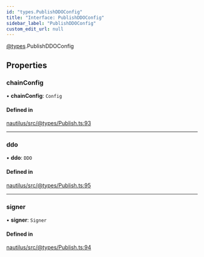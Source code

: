 ```yaml
---
id: "types.PublishDDOConfig"
title: "Interface: PublishDDOConfig"
sidebar_label: "PublishDDOConfig"
custom_edit_url: null
---
```


[@types](../modules/types.md).PublishDDOConfig

## Properties

### chainConfig

• **chainConfig**: `Config`

#### Defined in

[nautilus/src/@types/Publish.ts:93](https://github.com/deltaDAO/nautilus/blob/75cfaa6/src/@types/Publish.ts#L93)

___

### ddo

• **ddo**: `DDO`

#### Defined in

[nautilus/src/@types/Publish.ts:95](https://github.com/deltaDAO/nautilus/blob/75cfaa6/src/@types/Publish.ts#L95)

___

### signer

• **signer**: `Signer`

#### Defined in

[nautilus/src/@types/Publish.ts:94](https://github.com/deltaDAO/nautilus/blob/75cfaa6/src/@types/Publish.ts#L94)
